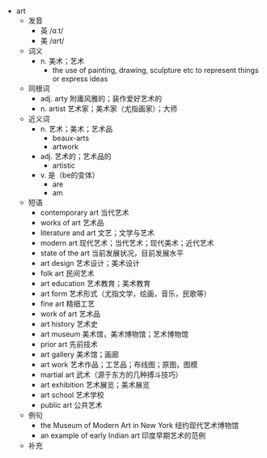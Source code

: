 - art
  - 发音
    - 英 /ɑːt/
    - 美 /ɑrt/
  - 词义
    - n. 美术；艺术
      - the use of painting, drawing,  sculpture  etc to represent things or express ideas
  - 同根词
    - adj. arty 附庸风雅的；装作爱好艺术的
    - n. artist 艺术家；美术家（尤指画家）；大师
  - 近义词
    - n. 艺术；美术；艺术品
      - beaux-arts
      - artwork
    - adj. 艺术的；艺术品的
      - artistic
    - v. 是（be的变体）
      - are
      - am
  - 短语
    - contemporary art 当代艺术
    - works of art 艺术品
    - literature and art 文艺；文学与艺术
    - modern art 现代艺术；当代艺术；现代美术；近代艺术
    - state of the art 当前发展状况，目前发展水平
    - art design 艺术设计；美术设计
    - folk art 民间艺术
    - art education 艺术教育；美术教育
    - art form 艺术形式（尤指文学，绘画，音乐，民歌等）
    - fine art 精细工艺
    - work of art 艺术品
    - art history 艺术史
    - art museum 美术馆，美术博物馆；艺术博物馆
    - prior art 先前技术
    - art gallery 美术馆；画廊
    - art work 艺术作品；工艺品；布线图；原图，图模
    - martial art 武术（源于东方的几种搏斗技巧）
    - art exhibition 艺术展览；美术展览
    - art school 艺术学校
    - public art 公共艺术
  - 例句
    - the Museum of Modern Art in New York 纽约现代艺术博物馆
    - an example of early Indian art 印度早期艺术的范例
  - 补充